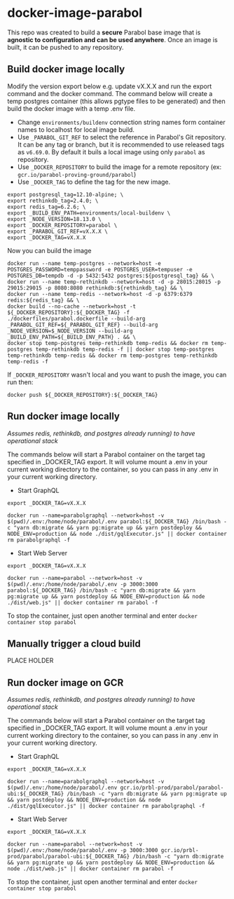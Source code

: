 # docker-image-parabol

This repo was created to build a **secure** Parabol base image that is **agnostic to configuration and can be used anywhere**. Once an image is built, it can be pushed to any repository.

## **Build docker image locally**

Modify the version export below e.g. update vX.X.X and run the export command and the docker command. The command below will create a temp postgres container (this allows pgtype files to be generated) and then build the docker image with a temp .env file.

- Change `environments/buildenv` connection string names form container names to localhost for local image build.
- Use `_PARABOL_GIT_REF` to select the reference in Parabol's Git repository. It can be any tag or branch, but it is recommended to use released tags as `v6.69.0`. By default it buils a local image using only `parabol` as repository.
- Use `_DOCKER_REPOSITORY` to build the image for a remote repository (ex: `gcr.io/parabol-proving-ground/parabol`)
- Use `_DOCKER_TAG` to define the tag for the new image.

```commandLine
export postgresql_tag=12.10-alpine; \
export rethinkdb_tag=2.4.0; \
export redis_tag=6.2.6; \
export _BUILD_ENV_PATH=environments/local-buildenv \
export _NODE_VERSION=18.13.0 \
export _DOCKER_REPOSITORY=parabol \
export _PARABOL_GIT_REF=vX.X.X \
export _DOCKER_TAG=vX.X.X
```

Now you can build the image

```commandLine
docker run --name temp-postgres --network=host -e POSTGRES_PASSWORD=temppassword -e POSTGRES_USER=tempuser -e POSTGRES_DB=tempdb -d -p 5432:5432 postgres:${postgresql_tag} && \
docker run --name temp-rethinkdb --network=host -d -p 28015:28015 -p 29015:29015 -p 8080:8080 rethinkdb:${rethinkdb_tag} && \
docker run --name temp-redis --network=host -d -p 6379:6379 redis:${redis_tag} && \
docker build --no-cache --network=host -t ${_DOCKER_REPOSITORY}:${_DOCKER_TAG} -f ./dockerfiles/parabol.dockerfile --build-arg _PARABOL_GIT_REF=${_PARABOL_GIT_REF} --build-arg  _NODE_VERSION=$_NODE_VERSION --build-arg _BUILD_ENV_PATH=${_BUILD_ENV_PATH} . && \
docker stop temp-postgres temp-rethinkdb temp-redis && docker rm temp-postgres temp-rethinkdb temp-redis -f || docker stop temp-postgres temp-rethinkdb temp-redis && docker rm temp-postgres temp-rethinkdb temp-redis -f
```

If `_DOCKER_REPOSITORY` wasn't local and you want to push the image, you can run then:

```commandLine
docker push ${_DOCKER_REPOSITORY}:${_DOCKER_TAG}
```

## **Run docker image locally**

_Assumes redis, rethinkdb, and postgres already running) to have operational stack_

The commands below will start a Parabol container on the target tag specified in \_DOCKER_TAG export. It will volume mount a .env in your current working directory to the container, so you can pass in any .env in your current working directory.

- Start GraphQL

```commandLine
export _DOCKER_TAG=vX.X.X

docker run --name=parabolgraphql --network=host -v $(pwd)/.env:/home/node/parabol/.env parabol:${_DOCKER_TAG} /bin/bash -c "yarn db:migrate && yarn pg:migrate up && yarn postdeploy && NODE_ENV=production && node ./dist/gqlExecutor.js" || docker container rm parabolgraphql -f
```

- Start Web Server

```commandLine
export _DOCKER_TAG=vX.X.X

docker run --name=parabol --network=host -v $(pwd)/.env:/home/node/parabol/.env -p 3000:3000 parabol:${_DOCKER_TAG} /bin/bash -c "yarn db:migrate && yarn pg:migrate up && yarn postdeploy && NODE_ENV=production && node ./dist/web.js" || docker container rm parabol -f
```

To stop the container, just open another terminal and enter `docker container stop parabol`

## **Manually trigger a cloud build**

PLACE HOLDER

## **Run docker image on GCR**

_Assumes redis, rethinkdb, and postgres already running) to have operational stack_

The commands below will start a Parabol container on the target tag specified in \_DOCKER_TAG export. It will volume mount a .env in your current working directory to the container, so you can pass in any .env in your current working directory.

- Start GraphQL

```commandLine
export _DOCKER_TAG=vX.X.X

docker run --name=parabolgraphql --network=host -v $(pwd)/.env:/home/node/parabol/.env gcr.io/prbl-prod/parabol/parabol-ubi:${_DOCKER_TAG} /bin/bash -c "yarn db:migrate && yarn pg:migrate up && yarn postdeploy && NODE_ENV=production && node ./dist/gqlExecutor.js" || docker container rm parabolgraphql -f
```

- Start Web Server

```commandLine
export _DOCKER_TAG=vX.X.X

docker run --name=parabol --network=host -v $(pwd)/.env:/home/node/parabol/.env -p 3000:3000 gcr.io/prbl-prod/parabol/parabol-ubi:${_DOCKER_TAG} /bin/bash -c "yarn db:migrate && yarn pg:migrate up && yarn postdeploy && NODE_ENV=production && node ./dist/web.js" || docker container rm parabol -f
```

To stop the container, just open another terminal and enter `docker container stop parabol`

